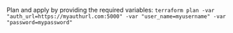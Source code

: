 Plan and apply by providing the required variables:
`terraform plan -var "auth_url=https://myauthurl.com:5000" -var "user_name=myusername" -var "password=mypassword"`
